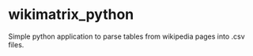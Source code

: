 # wikimatrix_python

Simple python application to parse tables from wikipedia pages into .csv files.
